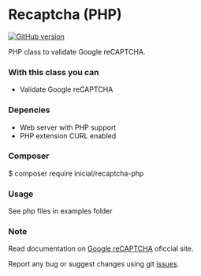 # Recaptcha (PHP)

[![GitHub version](https://badge.fury.io/gh/inicialcombr%2Frecaptcha-php.svg)](https://badge.fury.io/gh/inicialcombr%2Frecaptcha-php)

PHP class to validate Google reCAPTCHA.

### With this class you can

- Validate Google reCAPTCHA

### Depencies

- Web server with PHP support
- PHP extension CURL enabled

### Composer

$ composer require inicial/recaptcha-php

### Usage

See php files in examples folder

### Note

Read documentation on [Google reCAPTCHA](https://www.google.com/recaptcha) oficcial site.

Report any bug or suggest changes using git [issues](https://github.com/inicialcombr/recaptcha-php/issues).